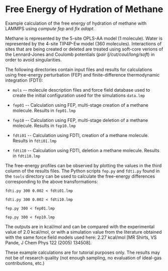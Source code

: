 Free Energy of Hydration of Methane
===================================

Example calculation of the free energy of hydration of methane with
LAMMPS using *compute fep* and *fix adapt*.

Methane is represented by the 5-site OPLS-AA model (1 molecule). Water
is represented by the 4-site TIP4P-Ew model (360 molecules). Interactions
of sites that are being created or deleted are treated using soft-core
verions of the Lennard-Jones and Coulomb potentials (*pair
lj/cut/coul/long/soft*) in order to avoid singularities.

The following directories contain input files and results for
calculations using free-energy perturbation (FEP) and
finite-difference thermodynamic integration (FDTI):

* `mols` -- molecule description files and force field database used
  to create the initial configuration used for the simulations
  `data.lmp`

* `fep01` -- Calculation using FEP, multi-stage creation of a methane
  molecule. Results in `fep01.lmp`

* `fep10` -- Calculation using FEP, multi-stage deletion of a methane
  molecule. Results in `fep10.lmp`

* `fdti01` -- Calculation using FDTI, creation of a methane
  molecule. Results in `fdti01.lmp`

* `fdti10` -- Calculation using FDTI, deletion a methane
  molecule. Results in `fdti10.lmp`

The free-energy profiles can be observed by plotting the values in the
third column of the results files. The Python scripts `fep.py` and
`fdti.py` found in the `tools` directory can be used to calculate the
free-energy differences corresponding to the above transformations:

    fdti.py 300 0.002 < fdti01.lmp

    fdti.py 300 0.002 < fdti10.lmp

    fep.py 300 < fep01.lmp

    fep.py 300 < fep10.lmp

The outputs are in kcal/mol and can be compared with the experimental
value of 2.0 kcal/mol, or with a simulation value from the literature
obtained with the same force field models used here: 2.27 kcal/mol
[MR Shirts, VS Pande, J Chem Phys 122 (2005) 134508].

These example calculations are for tutorial purposes only. The
results may not be of research quality (not enough sampling, no
evaluation of ideal-gas contributions, etc.)
